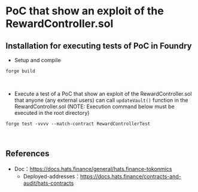 # PoC that show an exploit of the RewardController.sol
## Installation for executing tests of PoC in Foundry  
- Setup and compile
```
forge build
```

<br>

- Execute a test of a PoC that show an exploit of the RewardController.sol that anyone (any external users) can call `updateVault()` function in the RewardController.sol
(NOTE: Execution command below must be executed in the root directory)
```
forge test -vvvv --match-contract RewardControllerTest
```

<br>

## References
- Doc：https://docs.hats.finance/general/hats.finance-tokonmics
  - Deployed-addresses：https://docs.hats.finance/contracts-and-audit/hats-contracts